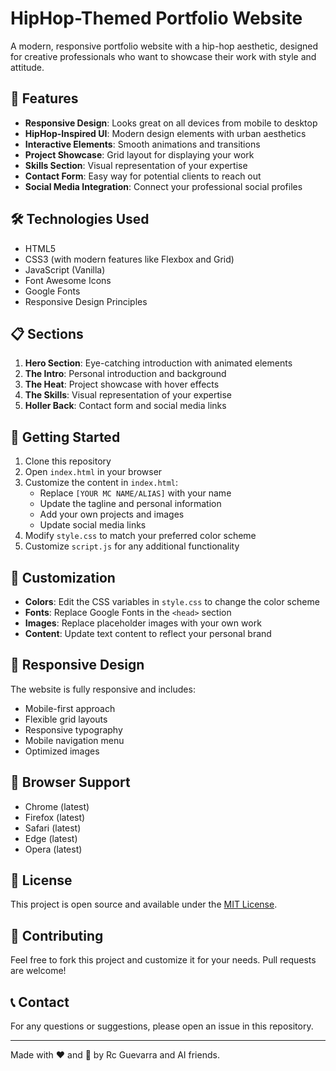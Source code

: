 # HipHop-Themed Portfolio Website

A modern, responsive portfolio website with a hip-hop aesthetic, designed for creative professionals who want to showcase their work with style and attitude.

## 🎵 Features

- **Responsive Design**: Looks great on all devices from mobile to desktop
- **HipHop-Inspired UI**: Modern design elements with urban aesthetics
- **Interactive Elements**: Smooth animations and transitions
- **Project Showcase**: Grid layout for displaying your work
- **Skills Section**: Visual representation of your expertise
- **Contact Form**: Easy way for potential clients to reach out
- **Social Media Integration**: Connect your professional social profiles

## 🛠️ Technologies Used

- HTML5
- CSS3 (with modern features like Flexbox and Grid)
- JavaScript (Vanilla)
- Font Awesome Icons
- Google Fonts
- Responsive Design Principles

## 📋 Sections

1. **Hero Section**: Eye-catching introduction with animated elements
2. **The Intro**: Personal introduction and background
3. **The Heat**: Project showcase with hover effects
4. **The Skills**: Visual representation of your expertise
5. **Holler Back**: Contact form and social media links

## 🚀 Getting Started

1. Clone this repository
2. Open `index.html` in your browser
3. Customize the content in `index.html`:
   - Replace `[YOUR MC NAME/ALIAS]` with your name
   - Update the tagline and personal information
   - Add your own projects and images
   - Update social media links
4. Modify `style.css` to match your preferred color scheme
5. Customize `script.js` for any additional functionality

## 🎨 Customization

- **Colors**: Edit the CSS variables in `style.css` to change the color scheme
- **Fonts**: Replace Google Fonts in the `<head>` section
- **Images**: Replace placeholder images with your own work
- **Content**: Update text content to reflect your personal brand

## 📱 Responsive Design

The website is fully responsive and includes:
- Mobile-first approach
- Flexible grid layouts
- Responsive typography
- Mobile navigation menu
- Optimized images

## 🔧 Browser Support

- Chrome (latest)
- Firefox (latest)
- Safari (latest)
- Edge (latest)
- Opera (latest)

## 📄 License

This project is open source and available under the [MIT License](LICENSE).

## 👥 Contributing

Feel free to fork this project and customize it for your needs. Pull requests are welcome!

## 📞 Contact

For any questions or suggestions, please open an issue in this repository.

---

Made with ❤️ and 🎵 by Rc Guevarra and AI friends.